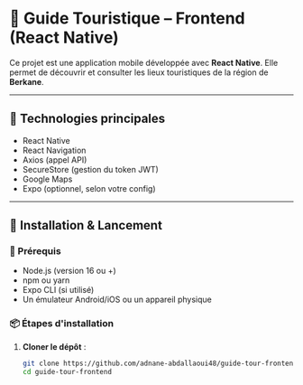 # 📱 Guide Touristique – Frontend (React Native)

Ce projet est une application mobile développée avec **React Native**. Elle permet de découvrir et consulter les lieux touristiques de la région de **Berkane**.

---

## 🧰 Technologies principales

- React Native
- React Navigation
- Axios (appel API)
- SecureStore (gestion du token JWT)
- Google Maps
- Expo (optionnel, selon votre config)

---

## 🚀 Installation & Lancement

### 🔁 Prérequis

- Node.js (version 16 ou +)
- npm ou yarn
- Expo CLI (si utilisé)
- Un émulateur Android/iOS ou un appareil physique

### 📦 Étapes d'installation

1. **Cloner le dépôt** :

   ```bash
   git clone https://github.com/adnane-abdallaoui48/guide-tour-frontend.git
   cd guide-tour-frontend

